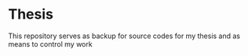 # Thesis
This repository serves as backup for source codes for my thesis and as means to control my work
